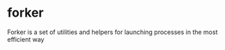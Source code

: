 # forker
Forker is a set of utilities and helpers for launching processes in the most efficient way
